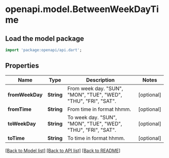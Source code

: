 # openapi.model.BetweenWeekDayTime

## Load the model package
```dart
import 'package:openapi/api.dart';
```

## Properties
Name | Type | Description | Notes
------------ | ------------- | ------------- | -------------
**fromWeekDay** | **String** | From week day. \"SUN\", \"MON\", \"TUE\", \"WED\", \"THU\", \"FRI\", \"SAT\". | [optional] 
**fromTime** | **String** | From time in format hhmm. | [optional] 
**toWeekDay** | **String** | To week day. \"SUN\", \"MON\", \"TUE\", \"WED\", \"THU\", \"FRI\", \"SAT\". | [optional] 
**toTime** | **String** | To time in format hhmm. | [optional] 

[[Back to Model list]](../README.md#documentation-for-models) [[Back to API list]](../README.md#documentation-for-api-endpoints) [[Back to README]](../README.md)



